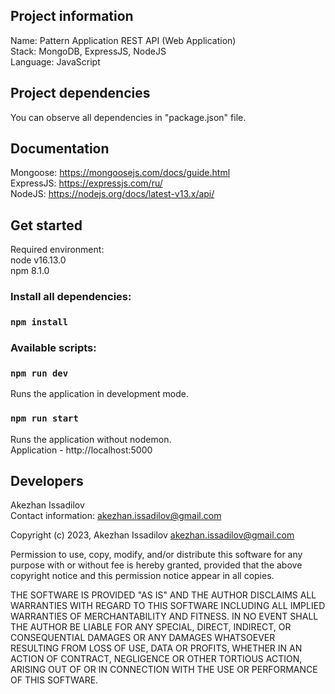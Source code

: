 Project information
-------------------

Name: Pattern Application REST API (Web Application)\
Stack: MongoDB, ExpressJS, NodeJS\
Language: JavaScript

Project dependencies
--------------------

You can observe all dependencies in "package.json" file.

Documentation
-------------

Mongoose: https://mongoosejs.com/docs/guide.html \
ExpressJS: https://expressjs.com/ru/ \
NodeJS: https://nodejs.org/docs/latest-v13.x/api/

Get started
-----------

Required environment:\
node v16.13.0\
npm 8.1.0
### Install all dependencies:
### `npm install`
### Available scripts:
### `npm run dev`
Runs the application in development mode.
### `npm run start`
Runs the application without nodemon.\
Application - http://localhost:5000

Developers
----------
Akezhan Issadilov\
Contact information: akezhan.issadilov@gmail.com

Copyright (c) 2023, Akezhan Issadilov <akezhan.issadilov@gmail.com>

Permission to use, copy, modify, and/or distribute this software for any
purpose with or without fee is hereby granted, provided that the above
copyright notice and this permission notice appear in all copies.

THE SOFTWARE IS PROVIDED "AS IS" AND THE AUTHOR DISCLAIMS ALL WARRANTIES
WITH REGARD TO THIS SOFTWARE INCLUDING ALL IMPLIED WARRANTIES OF
MERCHANTABILITY AND FITNESS. IN NO EVENT SHALL THE AUTHOR BE LIABLE FOR
ANY SPECIAL, DIRECT, INDIRECT, OR CONSEQUENTIAL DAMAGES OR ANY DAMAGES
WHATSOEVER RESULTING FROM LOSS OF USE, DATA OR PROFITS, WHETHER IN AN
ACTION OF CONTRACT, NEGLIGENCE OR OTHER TORTIOUS ACTION, ARISING OUT OF
OR IN CONNECTION WITH THE USE OR PERFORMANCE OF THIS SOFTWARE.

